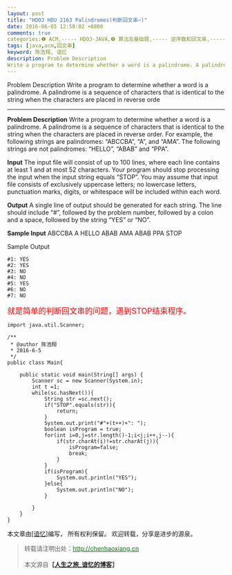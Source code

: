 ```yaml
---
layout: post
title: "HDOJ HDU 2163 Palindromes(判断回文串~)"
date: 2016-06-05 12:50:02 +0800
comments: true
categories:❶ ACM,----- HDOJ-JAVA,❺ 算法及基础题,----- 逆序数和回文串,----- 基础题
tags: [java,acm,回文串]
keyword: 陈浩翔, 谙忆
description: Problem Description 
Write a program to determine whether a word is a palindrome. A palindrome is a sequence of characters that is identical to the string when the characters are placed in reverse orde 
---
```



Problem Description 
Write a program to determine whether a word is a palindrome. A palindrome is a sequence of characters that is identical to the string when the characters are placed in reverse orde
<!-- more -->
----------

**Problem Description**
Write a program to determine whether a word is a palindrome. A palindrome is a sequence of characters that is identical to the string when the characters are placed in reverse order. For example, the following strings are palindromes: “ABCCBA”, “A”, and “AMA”. The following strings are not palindromes: “HELLO”, “ABAB” and “PPA”. 

 

**Input**
The input file will consist of up to 100 lines, where each line contains at least 1 and at most 52 characters. Your program should stop processing the input when the input string equals “STOP”. You may assume that input file consists of exclusively uppercase letters; no lowercase letters, punctuation marks, digits, or whitespace will be included within each word. 

 

**Output**
A single line of output should be generated for each string. The line should include “#”, followed by the problem number, followed by a colon and a space, followed by the string “YES” or “NO”. 

 

**Sample Input**
ABCCBA
A
HELLO
ABAB
AMA
ABAB
PPA
STOP
 

Sample Output

```
#1: YES
#2: YES
#3: NO
#4: NO
#5: YES
#6: NO
#7: NO
```

<font color="red" size="4">
就是简单的判断回文串的问题，遇到STOP结束程序。
</font>


```
import java.util.Scanner;

/**
 * @author 陈浩翔
 * 2016-6-5
 */
public class Main{

	public static void main(String[] args) {
		Scanner sc = new Scanner(System.in);
		int t =1;
		while(sc.hasNext()){
			String str =sc.next();
			if("STOP".equals(str)){
				return;
			}
			System.out.print("#"+(t++)+": ");
			boolean isProgram = true;
			for(int i=0,j=str.length()-1;i<j;i++,j--){
				if(str.charAt(i)!=str.charAt(j)){
					isProgram=false;
					break;
				}
			}
			if(isProgram){
				System.out.println("YES");
			}else{
				System.out.println("NO");
			}
			
		}
	}
}

```

本文章由<a href="http://chenhaoxiang.cn/">[谙忆]</a>编写， 所有权利保留。 
欢迎转载，分享是进步的源泉。
<blockquote cite='陈浩翔'>
<p background-color='#D3D3D3'>转载请注明出处：<a href='http://chenhaoxiang.cn'><font color="green">http://chenhaoxiang.cn</font></a><br><br>
本文源自<strong>【<a href='http://chenhaoxiang.cn' target='_blank'>人生之旅_谙忆的博客</a>】</strong></p>
</blockquote>
